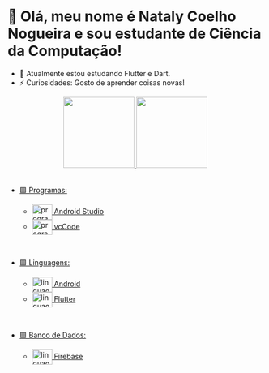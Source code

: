 # 👋 Olá, meu nome é Nataly Coelho Nogueira e sou estudante de Ciência da Computação!

- 🌱 Atualmente estou estudando Flutter e Dart.
- ⚡ Curiosidades: Gosto de aprender coisas novas!

<div align="center">
  <a href="https://github.com/NatalyCoelhoNogueira">
  <img height="140em" src="https://github-readme-stats.vercel.app/api?username=NatalyCoelhoNogueira&show_icons=true&theme=dracula&include_all_commits=true&count_private=true"/>
  <img height="140em" src="https://github-readme-stats.vercel.app/api/top-langs/?username=NatalyCoelhoNogueira&langs_count=8&theme=dracula"/>
</div>
<div><br>
  <ul>
    <li> 🟥 Programas: </li>
    <ul>
    <li> 
     <img align="center" alt="programas.AndroidStudio" height="30" width="40" src="https://img.icons8.com/color/48/000000/android-studio--v3.png"> Android Studio </li>
      <li>
     <img align="center" alt="programas.vcCode" height="30" width="40" src="https://cdn.jsdelivr.net/gh/devicons/devicon/icons/vscode/vscode-original.svg"> vcCode
      </li>
    </ul>
  </ul>
  <ul>
</div>
  
<div><br>
  <ul>
    <li> 🟥 Linguagens: </li>
    <ul>
    <li>
      <img align="center" alt="linguagens.Android" height="30" width="40" src="https://cdn.jsdelivr.net/gh/devicons/devicon/icons/android/android-original.svg"> Android
      </li>
      <li>
       <img align="center" alt="linguagens.Flutter" height="30" width="40" src="https://cdn.jsdelivr.net/gh/devicons/devicon/icons/flutter/flutter-original.svg"> Flutter
      </li>
    </ul>
  </ul>
  <ul>
</div>
  
  <div><br>
  <ul>
    <li> 🟥 Banco de Dados: </li>
    <ul>
      <li>
        <img align="center" alt="linguagens.Flutter" height="30" width="40" src="https://cdn.jsdelivr.net/gh/devicons/devicon/icons/firebase/firebase-plain.svg"> Firebase
      </li>
    </ul>
  </ul>
  <ul>
</div>
